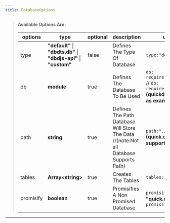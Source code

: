 ```yaml
---
title: DatabaseOptions
---
```


> **Available Options Are:**
>
>|options|type|optional|description|usage|
>|-------|----|--------|-----------|-----|
>|type|**"default"** \| **"dbdts.db"** \| **"dbdjs-api"** \| **"custom"**|false|Defines The Type Of Database|`type:"default"`
>|db|**module**|true|Defines The Database To Be Used|`db: require('dbdts.db')` // `db: require('quick.db')` **(quickdb is taken as example)**
>|path|**string**|true|Defines The Path Database Will Store The Data //(note:Not all Database Supports Path)|`path:"./database/"` **(quick.db doesn't support path)**|
>|tables|**Array\<string\>**|true|Creates The Tables|`tables:["main"]`|
>|promisify|**boolean**|true|Promisifies A Non Promised Database|`promisify:false` **for "quick.db"** , `promisify:true`|
---